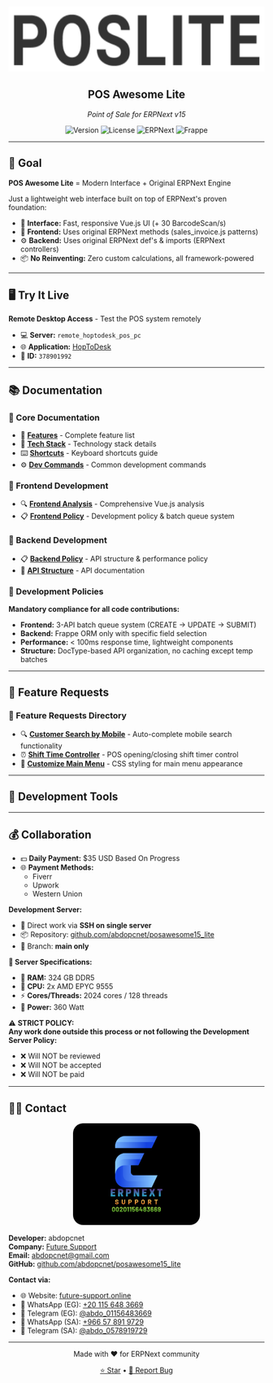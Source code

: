 <div align="center">
    <img src="./imgs/pos_lite.png" height="128">
    <h2>POS Awesome Lite</h2>
    <p><em>Point of Sale for ERPNext v15</em></p>

![Version](https://img.shields.io/badge/version-20.10.2025-blue)
![License](https://img.shields.io/badge/license-GPLv3-green)
![ERPNext](https://img.shields.io/badge/ERPNext-v15-orange)
![Frappe](https://img.shields.io/badge/Frappe-v15-red)
</div>

---

## 🎯 Goal

**POS Awesome Lite** = Modern Interface + Original ERPNext Engine

Just a lightweight web interface built on top of ERPNext's proven foundation:
- 🎨 **Interface:** Fast, responsive Vue.js UI (+ 30 BarcodeScan/s)
- 🔧 **Frontend:** Uses original ERPNext methods (sales_invoice.js patterns)
- ⚙️ **Backend:** Uses original ERPNext def's & imports (ERPNext controllers)
- 📦 **No Reinventing:** Zero custom calculations, all framework-powered

---

## 🖥️ Try It Live

**Remote Desktop Access** - Test the POS system remotely
- 💻 **Server:** `remote_hoptodesk_pos_pc`
- 🌐 **Application:** [HopToDesk](https://hoptodesk.com)
- 🔑 **ID:** `378901992`

---

## 📚 Documentation

### 📁 Core Documentation
- 📄 **[Features](./docs/FEATURES.md)** - Complete feature list
- 🔧 **[Tech Stack](./docs/TECH_STACK.md)** - Technology stack details
- ⌨️ **[Shortcuts](./docs/SHORTCUTS.md)** - Keyboard shortcuts guide
- ⚙️ **[Dev Commands](./docs/common_dev_cmd.md)** - Common development commands

### 🎨 Frontend Development
- 🔍 **[Frontend Analysis](./improvements_tasks/frontend/frontend_analysis.md)** - Comprehensive Vue.js analysis
- 📋 **[Frontend Policy](./improvements_tasks/frontend/frontend_improvment_policy.md)** - Development policy & batch queue system

### 🔧 Backend Development  
- 📋 **[Backend Policy](./improvements_tasks/backend/backend_improvment_policy.md)** - API structure & performance policy
- 🔌 **[API Structure](./improvements_tasks/backend/API_STRUCTURE.md)** - API documentation

### 🚀 Development Policies
**Mandatory compliance for all code contributions:**
- **Frontend:** 3-API batch queue system (CREATE → UPDATE → SUBMIT)
- **Backend:** Frappe ORM only with specific field selection
- **Performance:** < 100ms response time, lightweight components
- **Structure:** DocType-based API organization, no caching except temp batches

---

## 🚀 Feature Requests

### 📁 Feature Requests Directory
- 🔍 **[Customer Search by Mobile](./feature_requests/customer_searchby_mobile_no/auto_complete_mobile_search.md)** - Auto-complete mobile search functionality
- ⏰ **[Shift Time Controller](./feature_requests/shift_time_controller/pos_opening_closing_shift_timer.md)** - POS opening/closing shift timer control
- 🎨 **[Customize Main Menu](./feature_requests/main_manu/customize_menu.md)** - CSS styling for main menu appearance

---

## 🔧 Development Tools

---

## 💰 Collaboration

- 💵 **Daily Payment:** $35 USD Based On Progress
- 🌐 **Payment Methods:**
  - Fiverr
  - Upwork
  - Western Union

**Development Server:**
- 🔗 Direct work via **SSH on single server**
- 📦 Repository: [github.com/abdopcnet/posawesome15_lite](https://github.com/abdopcnet/posawesome15_lite)
- 🌿 Branch: **main only**

**🐢 Server Specifications:**
- 💾 **RAM:** 324 GB DDR5
- 🔧 **CPU:** 2x AMD EPYC 9555
- ⚡ **Cores/Threads:** 2024 cores / 128 threads
- 🔋 **Power:** 360 Watt

⚠️ **STRICT POLICY:**  
**Any work done outside this process or not following the Development Server Policy:**
- ❌ Will NOT be reviewed
- ❌ Will NOT be accepted
- ❌ Will NOT be paid

---

## 👨‍💻 Contact

<div align="center">
    <img src="./imgs/ERPNext-support.png" height="200" alt="Future Support" style="border-radius: 20px;">
</div>

**Developer:** abdopcnet  
**Company:** [Future Support](https://www.future-support.online/)  
**Email:** abdopcnet@gmail.com  
**GitHub:** [github.com/abdopcnet/posawesome15_lite](https://github.com/abdopcnet/posawesome15_lite)

**Contact via:**
- 🌐 Website: [future-support.online](https://www.future-support.online/)
- 📱 WhatsApp (EG): [+20 115 648 3669](https://wa.me/201156483669)
- 💬 Telegram (EG): [@abdo_01156483669](https://t.me/abdo_01156483669)
- 📱 WhatsApp (SA): [+966 57 891 9729](https://wa.me/966578919729)
- 💬 Telegram (SA): [@abdo_0578919729](https://t.me/abdo_0578919729)

---

<div align="center">
    <p>Made with ❤️ for ERPNext community</p>
    <p>
        <a href="https://github.com/abdopcnet/posawesome15_lite">⭐ Star</a> •
        <a href="https://github.com/abdopcnet/posawesome15_lite/issues">🐛 Report Bug</a>
    </p>
</div>